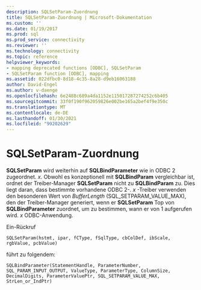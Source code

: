 ```yaml
---
description: SQLSetParam-Zuordnung
title: SQLSetParam-Zuordnung | Microsoft-Dokumentation
ms.custom: ''
ms.date: 01/19/2017
ms.prod: sql
ms.prod_service: connectivity
ms.reviewer: ''
ms.technology: connectivity
ms.topic: reference
helpviewer_keywords:
- mapping deprecated functions [ODBC], SQLSetParam
- SQLSetParam function [ODBC], mapping
ms.assetid: 022dfbc0-8d18-4c35-8a28-d9eb16063188
author: David-Engel
ms.author: v-daenge
ms.openlocfilehash: 6e2488c689a4da1152e115017287274252c6b405
ms.sourcegitcommit: 33f0f190f962059826e002be165a2bef4f9e350c
ms.translationtype: MT
ms.contentlocale: de-DE
ms.lasthandoff: 01/30/2021
ms.locfileid: "99202629"
---
```

# <a name="sqlsetparam-mapping"></a>SQLSetParam-Zuordnung
**SQLSetParam** wird weiterhin auf **SQLBindParameter** wie in ODBC 2 zugeordnet. *x*. Obwohl es konzeptionell mit **SQLBindParam** vergleichbar ist, ordnet der Treiber-Manager **SQLSetParam** nicht zu **SQLBindParam** zu. Dies liegt daran, dass bestimmte vorhandene ODBC 2-. *x* -Treiber verwenden den besonderen Wert von *BufferLength* (SQL_SETPARAM_VALUE_MAX), den der Treiber-Manager generiert, wenn er **SQLSetParam** Top von **SQLBindParameter** zuordnet, um zu bestimmen, wann er von 1 aufgerufen wird. *x* ODBC-Anwendung.  
  
 Ein-Rückruf  
  
```  
SQLSetParam(hstmt, ipar, fCType, fSqlType, cbColDef, ibScale, rgbValue, pcbValue)  
```  
  
 führt zu folgendem:  
  
```  
SQLBindParameter(StatementHandle, ParameterNumber, SQL_PARAM_INPUT_OUTPUT, ValueType, ParameterType, ColumnSize, DecimalDigits, ParameterValuePtr, SQL_SETPARAM_VALUE_MAX, StrLen_or_IndPtr)  
```
